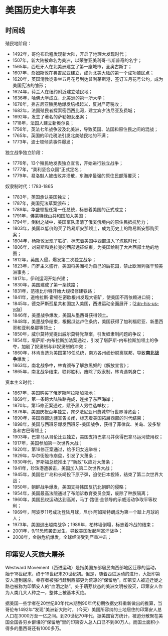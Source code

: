 # 美国历史大事年表

## 时间线

殖民地阶段：

- 1492年，哥伦布启程发现新大陆，开启了地理大发现时代；
- 1507年，新大陆被命名为美洲，以荣誉亚美利哥·韦斯普奇的名字；
- 1565年，西班牙人在北美洲建立了第一座城市，圣奥古斯丁；
- 1607年，詹姆斯敦在弗吉尼亚建立，成为北美大陆的第一个成功殖民点；
- 1620年，英国清教徒乘坐五月花号到达普利茅斯港，签订五月花号公约，成为美国宪法的雏形；
- 1624年，荷兰人在纽约附近建立殖民地；
- 1636年，哈佛大学成立，北美洲的第一所大学；
- 1676年，弗吉尼亚殖民地爆发培根起义，反对严苛税收；
- 1682年，法国殖民者探索密西西比河，建立宾夕法尼亚及费城；
- 1692年，发生了著名的萨勒姆女巫案；
- 1718年，法国人建立新奥尔良；
- 1756年，英法七年战争波及北美洲，导致英国、法国和原住民之间的混战；
- 1765年，英国的印花税法引发北美殖民地的不满；
- 1773年，波士顿倾茶事件爆发；

独立战争独立阶段：

- 1776年，13个殖民地发表独立宣言，开始进行独立战争；
- 1777年，“美利坚合众国”正式定名；
- 1779年，易洛魁人被击败并溃散，东海岸最强的原住民部落覆灭；

奴隶制时代：1783-1865

- 1783年，英国承认美国独立；
- 1787年，美国宪法草案颁布；
- 1789年，华盛顿担任第一任总统，标志着美国的正式成立；
- 1791年，佛蒙特绿山共和国加入美国；
- 1794年，倒树之战中，美国军队肃清了俄亥俄境内的原住民抵抗势力；
- 1803年，美国以低价购买了路易斯安那领土，成为历史上的路易斯安那购买案；
- 1804年，杨斯敦发现了铁矿，标志着美国中西部进入了炼铁时代；
- 1806年，刘易斯和克拉克的西部远征结束，为美国绘制了大片西部土地的地图；
- 1812年，英国入侵，爆发第二次独立战争；
- 1823年，门罗主义盛行，美国将美洲视为自己的后花园，禁止欧洲列强干预美洲事务；
- 1817年，伊利运河开始兴建；
- 1830年，美国建成了第一条铁路；
- 1831年，范德比尔特开始大规模修建铁路；
- 1841年，道格拉斯·霍顿在密歇根州发现大铜矿，使美国不再依赖进口铜；
- 1845年，德克萨斯孤星共和国加入美国，西进运动全面展开；[[2dn-his-us-yda]]
- 1846年，美墨战争爆发，美国从墨西哥获得领土。
- 1848年，美墨战争结束，根据瓜达卢住条约，美国获得了加利福尼亚、新墨西哥和亚利桑那等领土；
- 1850年，威尔莫特党提出威尔莫特党草案，引发奴隶制问题的争议；
- 1854年，堪萨斯-内布拉斯加法案通过，引发了堪萨斯-内布拉斯加领土的争夺，加剧了奴隶制与非奴隶制的冲突；
- 1860年，林肯当选为美国第16任总统，南方各州纷纷脱离联邦，导致**南北战争**爆发；
- 1863年，南北战争中，林肯颁布了解放黑奴的《解放宣言》；
- 1865年，南北战争结束，联邦胜利，废除了奴隶制，林肯遇刺身亡；

资本主义时代：

- 1867年，美国购买了俄罗斯阿拉斯加领地；
- 1869年，第一条跨大陆铁路完成，连接了东西海岸；
- 1870年，第15修正案通过，赋予黑人男性选举权；
- 1876年，美国庆祝百年独立，宾夕法尼亚州费城举行世界博览会；
- 1890年，美国西部边疆宣告关闭，标志着美国拓展西部的时代结束；
- 1898年，美国与西班牙爆发西班牙-美国战争，获得了菲律宾、关岛、波多黎各和古巴等领土；
- 1903年，巴拿马从哥伦比亚独立，美国支持巴拿马并获得巴拿马运河使用权；
- 1917年，美国参加第一次世界大战；
- 1920年，第19修正案通过，给予妇女选举权；
- 1929年，华尔街股市崩盘，引发了大萧条；
- 1930年代，罗斯福总统推出了“新政”以应对大萧条；
- 1941年，珍珠港遭袭击，美国加入第二次世界大战；
- 1945年，美国在广岛和长崎投下原子弹，迫使日本投降，结束了第二次世界大战；
- 1950年，朝鲜战争爆发，美国支持韩国反抗北朝鲜的侵略；
- 1954年，美国最高法院通过了布朗诉教育委员会案，废除了种族隔离；
- 1960年，美国民权运动达到高潮，马丁·路德·金领导的示威活动争取平等权利；
- 1969年，阿波罗11号成功登陆月球，尼尔·阿姆斯特朗成为第一个踏上月球的人；
- 1973年，美国退出越南战争；1989年，柏林墙倒塌，标志着冷战的结束；
- 2001年，9/11恐怖袭击发生，导致美国发起阿富汗战争；
- 2008年，金融危机爆发，全球经济受到严重冲击；

## 印第安人灭族大屠杀

Westward Movement（西进运动）是指美国东部居民向西部地区迁移的运动，始于18世纪末，终于19世纪末20世纪初。但是，随着西进运动的进行，大批印第安人遭到屠杀，幸存者被强行赶到西部更为荒凉的“保留地”。印第安人被迫迁徙之路也被称为印第安人的“血泪之路”。处于萌芽状态的美洲文明被毁灭，印第安人作为人类几大人种之一，整体上被基本灭绝。

据美国一些学者在20世纪80年代末期到90年代初期依据史料重新做出的推算，当哥伦布1492年“发现”美洲新大陆时，（今天）美国所容纳的土地居住的印第安人总人口在3000万至一亿之间。到20世纪70年代，据美国官方统计，被迫分散聚在美国全国各穷乡僻壤的“保留地”里的印第安人总人口已不到80万人。而国土面积小得多的墨西哥还有1000多万。

[//begin]: # "Autogenerated link references for markdown compatibility"
[2dn-his-us-yda]: 2dn-his-us-yda.md "印第安人灭族大屠杀"
[//end]: # "Autogenerated link references"